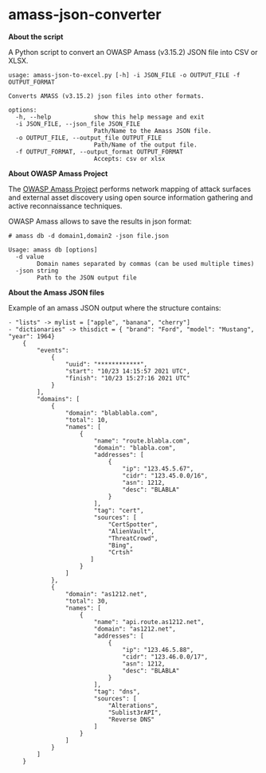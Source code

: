 # amass-json-converter

**About the script**

A Python script to convert an OWASP Amass (v3.15.2) JSON file into CSV or XLSX.

```
usage: amass-json-to-excel.py [-h] -i JSON_FILE -o OUTPUT_FILE -f OUTPUT_FORMAT

Converts AMASS (v3.15.2) json files into other formats.

options:
  -h, --help            show this help message and exit
  -i JSON_FILE, --json_file JSON_FILE
                        Path/Name to the Amass JSON file.
  -o OUTPUT_FILE, --output_file OUTPUT_FILE
                        Path/Name of the output file.
  -f OUTPUT_FORMAT, --output_format OUTPUT_FORMAT
                        Accepts: csv or xlsx

```

**About OWASP Amass Project**

The [OWASP Amass Project](https://github.com/OWASP/Amass) performs network mapping of attack surfaces and external asset discovery using open source information gathering and active reconnaissance techniques. 

OWASP Amass allows to save the results in json format:
```
# amass db -d domain1,domain2 -json file.json

Usage: amass db [options]
  -d value
        Domain names separated by commas (can be used multiple times)
  -json string
        Path to the JSON output file
```

**About the Amass JSON files**

Example of an amass JSON output where the structure contains:
```
- "lists" -> mylist = ["apple", "banana", "cherry"]
- "dictionaries" -> thisdict = { "brand": "Ford", "model": "Mustang", "year": 1964}
    {
        "events":  
            {
                "uuid": "************",
                "start": "10/23 14:15:57 2021 UTC",
                "finish": "10/23 15:27:16 2021 UTC"
            }
        ],
        "domains": [
            {
                "domain": "blablabla.com",
                "total": 10,
                "names": [
                    {
                        "name": "route.blabla.com",
                        "domain": "blabla.com",
                        "addresses": [
                            {
                                "ip": "123.45.5.67",
                                "cidr": "123.45.0.0/16",
                                "asn": 1212,
                                "desc": "BLABLA"
                            }
                        ],
                        "tag": "cert",
                        "sources": [
                            "CertSpotter",
                            "AlienVault",
                            "ThreatCrowd",
                            "Bing",
                            "Crtsh"
                       ]
                    }
                ]
            },
            {
                "domain": "as1212.net",
                "total": 30,
                "names": [
                    {
                        "name": "api.route.as1212.net",
                        "domain": "as1212.net",
                        "addresses": [
                            {
                                "ip": "123.46.5.88",
                                "cidr": "123.46.0.0/17",
                                "asn": 1212,
                                "desc": "BLABLA"
                            }
                        ],
                        "tag": "dns",
                        "sources": [
                            "Alterations",
                            "Sublist3rAPI",
                            "Reverse DNS"
                        ]
                    }
                ]
            }
        ]
    }
```


